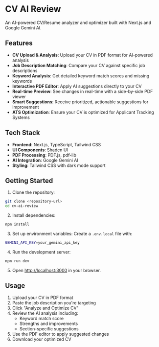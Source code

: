 # CV AI Review

An AI-powered CV/Resume analyzer and optimizer built with Next.js and Google Gemini AI.

## Features

- **CV Upload & Analysis**: Upload your CV in PDF format for AI-powered analysis
- **Job Description Matching**: Compare your CV against specific job descriptions
- **Keyword Analysis**: Get detailed keyword match scores and missing keywords
- **Interactive PDF Editor**: Apply AI suggestions directly to your CV
- **Real-time Preview**: See changes in real-time with a side-by-side PDF viewer
- **Smart Suggestions**: Receive prioritized, actionable suggestions for improvement
- **ATS Optimization**: Ensure your CV is optimized for Applicant Tracking Systems

## Tech Stack

- **Frontend**: Next.js, TypeScript, Tailwind CSS
- **UI Components**: Shadcn UI
- **PDF Processing**: PDF.js, pdf-lib
- **AI Integration**: Google Gemini AI
- **Styling**: Tailwind CSS with dark mode support

## Getting Started

1. Clone the repository:
```bash
git clone <repository-url>
cd cv-ai-review
```

2. Install dependencies:
```bash
npm install
```

3. Set up environment variables:
Create a `.env.local` file with:
```bash
GEMINI_API_KEY=your_gemini_api_key
```

4. Run the development server:
```bash
npm run dev
```

5. Open [http://localhost:3000](http://localhost:3000) in your browser.

## Usage

1. Upload your CV in PDF format
2. Paste the job description you're targeting
3. Click "Analyze and Optimize CV"
4. Review the AI analysis including:
   - Keyword match score
   - Strengths and improvements
   - Section-specific suggestions
5. Use the PDF editor to apply suggested changes
6. Download your optimized CV